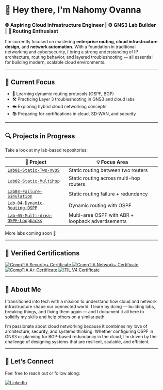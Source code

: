 # 👋 Hey there, I'm Nahomy Ovanna

### 🌐 Aspiring Cloud Infrastructure Engineer | ⚙️ GNS3 Lab Builder | 🔀 Routing Enthusiast

I'm currently focused on mastering **enterprise routing**, **cloud infrastructure design**, and **network automation**. With a foundation in traditional networking and cybersecurity, I bring a strong understanding of IP architecture, routing behavior, and layered troubleshooting — all essential for building modern, scalable cloud environments.

---

## 🚀 Current Focus

- 🧠 Learning dynamic routing protocols (OSPF, BGP)
- 🛠️ Practicing Layer 3 troubleshooting in GNS3 and cloud labs
- ☁️ Exploring hybrid cloud networking concepts
- 📚 Preparing for certifications in cloud, SD-WAN, and security

---

## 🔍 Projects in Progress

Take a look at my lab-based repositories:

| 🔗 Project | 💡 Focus Area |
|-----------|---------------|
| [`Lab01-Static-Two-VyOS`](https://github.com/nahomyOvanna/Networking-labs/blob/main/Lab01-Static-Two-VyOS/README.md) | Static routing between two routers |
| [`Lab02-Static-Multihop`](https://github.com/nahomyOvanna/Networking-labs/blob/main/Lab-02-Staticrouting-Multi-hop-VyOS/README.md) | Static routing across multi-hop routers |
| [`Lab03-Failure-Simulation`](https://github.com/nahomyOvanna/Networking-labs/blob/main/Lab-03-Failure-Simulation/README.md) | Static routing failure + redundancy |
| [`Lab-04-Dynamic-Routing-OSPF`](https://github.com/nahomyOvanna/Networking-labs/blob/main/Lab-04-Dynamic-Routing-OSPF/README.md)  | Dynamic routing with OSPF |
| [`Lab-05-Multi-Area-OSPF-Loopbacks`](https://github.com/nahomyOvanna/Networking-labs/blob/main/Lab-05-Multi-Area-OSPF-Loopbacks/README.md) | Multi-area OSPF with ABR + loopback advertisements |

More labs coming soon 🚧

---

## 📜 Verified Certifications

<div>
<a href="https://github.com/nahomyOvanna/nahomyOvanna/blob/main/CompTIA%20Security%2B%20ce%20certificate.pdf" target="_blank">
  <img src="https://img.shields.io/badge/-CompTIA%20Security%2B-FF0000?&style=for-the-badge&logo=CompTIA&logoColor=white" alt="CompTIA Security+ Certificate"/>
</a>
<a href="https://github.com/nahomyOvanna/nahomyOvanna/blob/main/CompTIA%20Network%2B%20ce%20certificate.pdf" target="_blank">
  <img src="https://img.shields.io/badge/-CompTIA%20Network%2B-00A3E0?&style=for-the-badge&logo=CompTIA&logoColor=white" alt="CompTIA Network+ Certificate"/>
</a>
<a href="https://github.com/nahomyOvanna/nahomyOvanna/blob/main/CompTIA%20A%2B%20ce%20certificate.pdf" target="_blank">
  <img src="https://img.shields.io/badge/-CompTIA%20A%2B-0098D4?&style=for-the-badge&logo=CompTIA&logoColor=white" alt="CompTIA A+ Certificate"/>
</a>
<a href="https://github.com/nahomyOvanna/nahomyOvanna/blob/main/ITIL%20cert.pdf" target="_blank">
  <img src="https://img.shields.io/badge/-ITIL%20V4-003F6C?&style=for-the-badge&logo=itil&logoColor=white" alt="ITIL V4 Certificate"/>
</a>
</div>

---

## 🌱 About Me

I transitioned into tech with a mission to understand how cloud and network infrastructure shape our connected world. I learn by doing — building labs, breaking things, and fixing them again — and I document it all here to solidify my skills and help others on a similar path.

I’m passionate about cloud networking because it combines my love of architecture, security, and systems thinking. Whether configuring OSPF in GNS3 or planning for BGP-based redundancy in the cloud, I’m driven by the challenge of designing systems that are resilient, scalable, and efficient.





---

## 🤝 Let’s Connect

Feel free to reach out or follow along:

[![LinkedIn](https://img.shields.io/badge/-LinkedIn-0072b1?style=flat&logo=linkedin&logoColor=white)](https://www.linkedin.com/in/nahomy-ovanna-06bbb6267)

